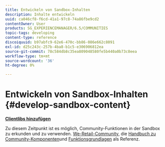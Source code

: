 ```yaml
---
title: Entwickeln von Sandbox-Inhalten
description: Inhalte entwickeln
uuid: ca046cf8-f6cd-41a1-97c8-74a86fbe9cd2
contentOwner: User
products: SG_EXPERIENCEMANAGER/6.5/COMMUNITIES
topic-tags: developing
content-type: reference
discoiquuid: b97abfc9-62e6-470c-bb86-086e662c8091
exl-id: d25c243c-257b-4ba8-b1c5-e306906812ea
source-git-commit: 78c584db8c35ea809048580fe5b440a0b73c8eea
workflow-type: tm+mt
source-wordcount: '36'
ht-degree: 0%

---
```


# Entwickeln von Sandbox-Inhalten  {#develop-sandbox-content}

**[Clientlibs hinzufügen](add-clientlibs.md)**

Zu diesem Zeitpunkt ist es möglich, Community-Funktionen in der Sandbox zu erkunden und zu verwenden. [We-Retail-Community](../../help/sites-developing/we-retail.md), die [Handbuch zu Community-Komponenten](components-guide.md)und [Funktionsgrundlagen](essentials.md) als Referenz.
